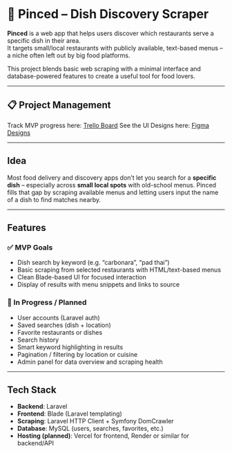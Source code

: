 # 🤌 Pinced – Dish Discovery Scraper

**Pinced** is a web app that helps users discover which restaurants serve a specific dish in their area.  
It targets small/local restaurants with publicly available, text-based menus – a niche often left out by big food platforms.

This project blends basic web scraping with a minimal interface and database-powered features to create a useful tool for food lovers.

---

## 📋 Project Management

Track MVP progress here: [Trello Board](https://trello.com/b/DEoVMkQr/pinced)
See the UI Designs here: [Figma Designs](https://www.figma.com/design/v4wwEvDx8WI8Biz5Jyzf8C/Pinced)

---

## Idea

Most food delivery and discovery apps don’t let you search for a **specific dish** – especially across **small local spots** with old-school menus.
Pinced fills that gap by scraping available menus and letting users input the name of a dish to find matches nearby.

---

## Features

### ✅ MVP Goals
- Dish search by keyword (e.g. “carbonara”, “pad thai”)
- Basic scraping from selected restaurants with HTML/text-based menus
- Clean Blade-based UI for focused interaction
- Display of results with menu snippets and links to source

### 🧭 In Progress / Planned
- User accounts (Laravel auth)
- Saved searches (dish + location)
- Favorite restaurants or dishes
- Search history
- Smart keyword highlighting in results
- Pagination / filtering by location or cuisine
- Admin panel for data overview and scraping health

---

## Tech Stack

- **Backend**: Laravel
- **Frontend**: Blade (Laravel templating)
- **Scraping**: Laravel HTTP Client + Symfony DomCrawler
- **Database**: MySQL (users, searches, favorites, etc.)
- **Hosting (planned)**: Vercel for frontend, Render or similar for backend/API